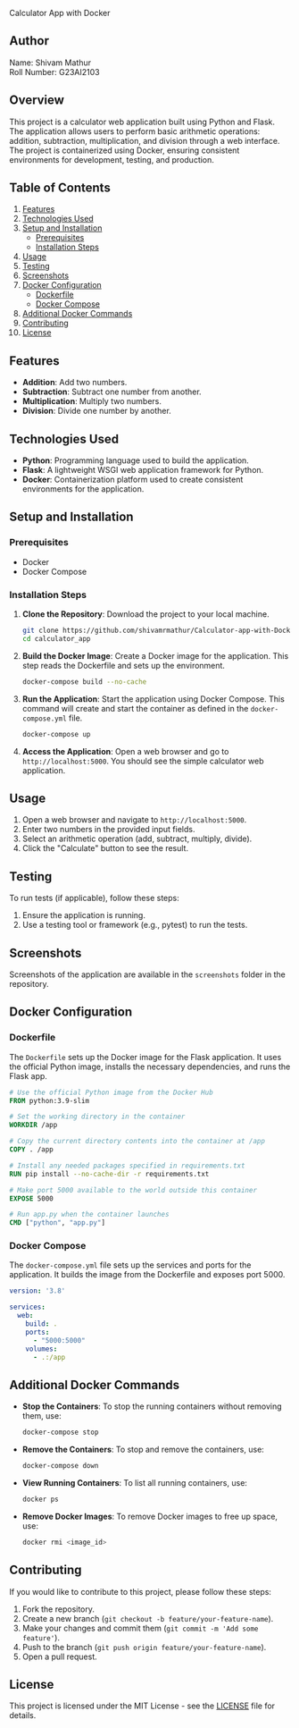
Calculator App with Docker

## Author
Name: Shivam Mathur  
Roll Number: G23AI2103

## Overview
This project is a calculator web application built using Python and Flask. The application allows users to perform basic arithmetic operations: addition, subtraction, multiplication, and division through a web interface. The project is containerized using Docker, ensuring consistent environments for development, testing, and production.

## Table of Contents
1. [Features](#features)
2. [Technologies Used](#technologies-used)
3. [Setup and Installation](#setup-and-installation)
   - [Prerequisites](#prerequisites)
   - [Installation Steps](#installation-steps)
4. [Usage](#usage)
5. [Testing](#testing)
6. [Screenshots](#screenshots)
7. [Docker Configuration](#docker-configuration)
   - [Dockerfile](#dockerfile)
   - [Docker Compose](#docker-compose)
8. [Additional Docker Commands](#additional-docker-commands)
9. [Contributing](#contributing)
10. [License](#license)

## Features
- **Addition**: Add two numbers.
- **Subtraction**: Subtract one number from another.
- **Multiplication**: Multiply two numbers.
- **Division**: Divide one number by another.

## Technologies Used
- **Python**: Programming language used to build the application.
- **Flask**: A lightweight WSGI web application framework for Python.
- **Docker**: Containerization platform used to create consistent environments for the application.

## Setup and Installation

### Prerequisites
- Docker
- Docker Compose

### Installation Steps

1. **Clone the Repository**: Download the project to your local machine.
   ```sh
   git clone https://github.com/shivamrmathur/Calculator-app-with-Docker-Assignment---1.git
   cd calculator_app
   ```

2. **Build the Docker Image**: Create a Docker image for the application. This step reads the Dockerfile and sets up the environment.
   ```sh
   docker-compose build --no-cache
   ```

3. **Run the Application**: Start the application using Docker Compose. This command will create and start the container as defined in the `docker-compose.yml` file.
   ```sh
   docker-compose up
   ```

4. **Access the Application**: Open a web browser and go to `http://localhost:5000`. You should see the simple calculator web application.

## Usage
1. Open a web browser and navigate to `http://localhost:5000`.
2. Enter two numbers in the provided input fields.
3. Select an arithmetic operation (add, subtract, multiply, divide).
4. Click the "Calculate" button to see the result.

## Testing
To run tests (if applicable), follow these steps:
1. Ensure the application is running.
2. Use a testing tool or framework (e.g., pytest) to run the tests.

## Screenshots
Screenshots of the application are available in the `screenshots` folder in the repository.

## Docker Configuration

### Dockerfile
The `Dockerfile` sets up the Docker image for the Flask application. It uses the official Python image, installs the necessary dependencies, and runs the Flask app.

```Dockerfile
# Use the official Python image from the Docker Hub
FROM python:3.9-slim

# Set the working directory in the container
WORKDIR /app

# Copy the current directory contents into the container at /app
COPY . /app

# Install any needed packages specified in requirements.txt
RUN pip install --no-cache-dir -r requirements.txt

# Make port 5000 available to the world outside this container
EXPOSE 5000

# Run app.py when the container launches
CMD ["python", "app.py"]
```

### Docker Compose
The `docker-compose.yml` file sets up the services and ports for the application. It builds the image from the Dockerfile and exposes port 5000.

```yaml
version: '3.8'

services:
  web:
    build: .
    ports:
      - "5000:5000"
    volumes:
      - .:/app
```

## Additional Docker Commands

- **Stop the Containers**: To stop the running containers without removing them, use:
  ```sh
  docker-compose stop
  ```

- **Remove the Containers**: To stop and remove the containers, use:
  ```sh
  docker-compose down
  ```

- **View Running Containers**: To list all running containers, use:
  ```sh
  docker ps
  ```

- **Remove Docker Images**: To remove Docker images to free up space, use:
  ```sh
  docker rmi <image_id>
  ```

## Contributing
If you would like to contribute to this project, please follow these steps:
1. Fork the repository.
2. Create a new branch (`git checkout -b feature/your-feature-name`).
3. Make your changes and commit them (`git commit -m 'Add some feature'`).
4. Push to the branch (`git push origin feature/your-feature-name`).
5. Open a pull request.

## License
This project is licensed under the MIT License - see the [LICENSE](LICENSE) file for details.
